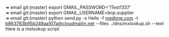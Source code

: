 ➜  email git:(master) export GMAIL_PASSWORD='!Test1337'                             
➜  email git:(master) export GMAIL_USERNAME=bnp.supplier                            
➜  email git:(master) python send.py -s Hello -f me@me.com -t b863783b95b248aa107a@cloudmailin.net --files ../dns/mxlookup.sh --text Here is a mxlookup script


